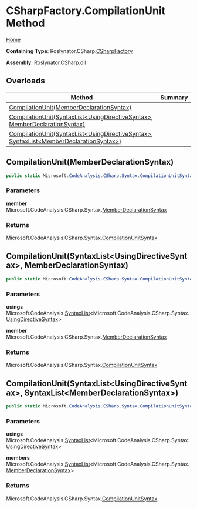 # CSharpFactory\.CompilationUnit Method

[Home](../../../../README.md)

**Containing Type**: Roslynator\.CSharp\.[CSharpFactory](../README.md)

**Assembly**: Roslynator\.CSharp\.dll

## Overloads

| Method | Summary |
| ------ | ------- |
| [CompilationUnit(MemberDeclarationSyntax)](#Roslynator_CSharp_CSharpFactory_CompilationUnit_Microsoft_CodeAnalysis_CSharp_Syntax_MemberDeclarationSyntax_) | |
| [CompilationUnit(SyntaxList\<UsingDirectiveSyntax>, MemberDeclarationSyntax)](#Roslynator_CSharp_CSharpFactory_CompilationUnit_Microsoft_CodeAnalysis_SyntaxList_Microsoft_CodeAnalysis_CSharp_Syntax_UsingDirectiveSyntax__Microsoft_CodeAnalysis_CSharp_Syntax_MemberDeclarationSyntax_) | |
| [CompilationUnit(SyntaxList\<UsingDirectiveSyntax>, SyntaxList\<MemberDeclarationSyntax>)](#Roslynator_CSharp_CSharpFactory_CompilationUnit_Microsoft_CodeAnalysis_SyntaxList_Microsoft_CodeAnalysis_CSharp_Syntax_UsingDirectiveSyntax__Microsoft_CodeAnalysis_SyntaxList_Microsoft_CodeAnalysis_CSharp_Syntax_MemberDeclarationSyntax__) | |

## CompilationUnit\(MemberDeclarationSyntax\) <a name="Roslynator_CSharp_CSharpFactory_CompilationUnit_Microsoft_CodeAnalysis_CSharp_Syntax_MemberDeclarationSyntax_"></a>

```csharp
public static Microsoft.CodeAnalysis.CSharp.Syntax.CompilationUnitSyntax CompilationUnit(Microsoft.CodeAnalysis.CSharp.Syntax.MemberDeclarationSyntax member)
```

### Parameters

**member** &emsp; Microsoft\.CodeAnalysis\.CSharp\.Syntax\.[MemberDeclarationSyntax](https://docs.microsoft.com/en-us/dotnet/api/microsoft.codeanalysis.csharp.syntax.memberdeclarationsyntax)

### Returns

Microsoft\.CodeAnalysis\.CSharp\.Syntax\.[CompilationUnitSyntax](https://docs.microsoft.com/en-us/dotnet/api/microsoft.codeanalysis.csharp.syntax.compilationunitsyntax)

## CompilationUnit\(SyntaxList\<UsingDirectiveSyntax>, MemberDeclarationSyntax\) <a name="Roslynator_CSharp_CSharpFactory_CompilationUnit_Microsoft_CodeAnalysis_SyntaxList_Microsoft_CodeAnalysis_CSharp_Syntax_UsingDirectiveSyntax__Microsoft_CodeAnalysis_CSharp_Syntax_MemberDeclarationSyntax_"></a>

```csharp
public static Microsoft.CodeAnalysis.CSharp.Syntax.CompilationUnitSyntax CompilationUnit(Microsoft.CodeAnalysis.SyntaxList<Microsoft.CodeAnalysis.CSharp.Syntax.UsingDirectiveSyntax> usings, Microsoft.CodeAnalysis.CSharp.Syntax.MemberDeclarationSyntax member)
```

### Parameters

**usings** &emsp; Microsoft\.CodeAnalysis\.[SyntaxList](https://docs.microsoft.com/en-us/dotnet/api/microsoft.codeanalysis.syntaxlist-1)\<Microsoft\.CodeAnalysis\.CSharp\.Syntax\.[UsingDirectiveSyntax](https://docs.microsoft.com/en-us/dotnet/api/microsoft.codeanalysis.csharp.syntax.usingdirectivesyntax)>

**member** &emsp; Microsoft\.CodeAnalysis\.CSharp\.Syntax\.[MemberDeclarationSyntax](https://docs.microsoft.com/en-us/dotnet/api/microsoft.codeanalysis.csharp.syntax.memberdeclarationsyntax)

### Returns

Microsoft\.CodeAnalysis\.CSharp\.Syntax\.[CompilationUnitSyntax](https://docs.microsoft.com/en-us/dotnet/api/microsoft.codeanalysis.csharp.syntax.compilationunitsyntax)

## CompilationUnit\(SyntaxList\<UsingDirectiveSyntax>, SyntaxList\<MemberDeclarationSyntax>\) <a name="Roslynator_CSharp_CSharpFactory_CompilationUnit_Microsoft_CodeAnalysis_SyntaxList_Microsoft_CodeAnalysis_CSharp_Syntax_UsingDirectiveSyntax__Microsoft_CodeAnalysis_SyntaxList_Microsoft_CodeAnalysis_CSharp_Syntax_MemberDeclarationSyntax__"></a>

```csharp
public static Microsoft.CodeAnalysis.CSharp.Syntax.CompilationUnitSyntax CompilationUnit(Microsoft.CodeAnalysis.SyntaxList<Microsoft.CodeAnalysis.CSharp.Syntax.UsingDirectiveSyntax> usings, Microsoft.CodeAnalysis.SyntaxList<Microsoft.CodeAnalysis.CSharp.Syntax.MemberDeclarationSyntax> members)
```

### Parameters

**usings** &emsp; Microsoft\.CodeAnalysis\.[SyntaxList](https://docs.microsoft.com/en-us/dotnet/api/microsoft.codeanalysis.syntaxlist-1)\<Microsoft\.CodeAnalysis\.CSharp\.Syntax\.[UsingDirectiveSyntax](https://docs.microsoft.com/en-us/dotnet/api/microsoft.codeanalysis.csharp.syntax.usingdirectivesyntax)>

**members** &emsp; Microsoft\.CodeAnalysis\.[SyntaxList](https://docs.microsoft.com/en-us/dotnet/api/microsoft.codeanalysis.syntaxlist-1)\<Microsoft\.CodeAnalysis\.CSharp\.Syntax\.[MemberDeclarationSyntax](https://docs.microsoft.com/en-us/dotnet/api/microsoft.codeanalysis.csharp.syntax.memberdeclarationsyntax)>

### Returns

Microsoft\.CodeAnalysis\.CSharp\.Syntax\.[CompilationUnitSyntax](https://docs.microsoft.com/en-us/dotnet/api/microsoft.codeanalysis.csharp.syntax.compilationunitsyntax)

